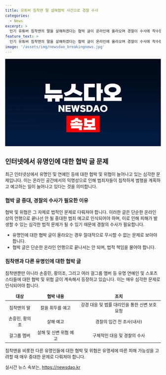 ```yaml
---
title: 유튜버 침착맨 딸 살해협박 사건으로 경찰 수사
categories:
  - News
excerpt: >
  인기 유튜버 침착맨의 딸을 살해하겠다는 협박 글이 온라인에 올라오며 경찰이 수사에 착수했습니다. 침착맨 측은 강경 대응을 밝히고, 법무법인을 통해 가족 보호를 요청했습니다. 유명인을 향한 협박 글은 계속해서 문제가 되고 있는 가운데, 경찰은 해당 게시물의 게시자에 대한 수사에 착수했습니다. 요즘에는 유명인들을 향한 협박 글이 계속해서 등장하고 있는 상황입니다.
feature_text: >
  인기 유튜버 침착맨의 딸을 살해하겠다는 협박 글이 온라인에 올라오며 경찰이 수사에 착수했습니다. 침착맨 측은 강경 대응을 밝히고, 법무법인을 통해 가족 보호를 요청했습니다. 유명인을 향한 협박 글은 계속해서 문제가 되고 있는 가운데, 경찰은 해당 게시물의 게시자에 대한 수사에 착수했습니다. 요즘에는 유명인들을 향한 협박 글이 계속해서 등장하고 있는 상황입니다.
image: '/assets/img/newsdao_breakingnews.jpg'
---
```


<p><img src="/assets/img/newsdao_breakingnews.jpg" alt="koreaapp 속보" /></p>

<h2 data-ke-size="size26">인터넷에서 유명인에 대한 협박 글 문제</h2>

<p data-ke-size="size16">최근 인터넷상에서 유명인 및 연예인 등에 대한 협박 및 위협이 늘어나고 있는 심각한 문제입니다. 이는 온라인 공간에서의 익명성으로 인해 범죄자들이 침착하게 범행을 계획하고 예고하는 일이 늘어나고 있다는 것을 의미합니다.</p>

<h3>협박 글 증대, 경찰의 수사가 필요한 이유</h3>

<p data-ke-size="size16">협박 및 위협은 그 자체로 법적인 문제로 다뤄져야 합니다. 이러한 글은 단순한 온라인 상의 언행으로 끝나선 안 될 중대한 범죄 예고로 인식되어야 하며, 이로 인해 피해가 발생할 수 있는 심각한 법적 문제가 될 수 있기 때문에 경찰의 수사가 필요합니다.</p>

<ul>
<li>유명인에 대한 협박 글이 올라오는 경우 절대적으로 무시할 수 없는 문제로 보아야 합니다.</li>
<li>협박 글은 단순한 온라인 언행으로 끝나서는 안 되며, 법적 책임을 물어야 합니다.</li>
</ul>

<h3>침착맨과 다른 유명인에 대한 협박 글</h3>

<p data-ke-size="size16">침착맨뿐만 아니라 손흥민, 황의조, 그리고 여러 걸그룹 멤버 등 유명 연예인 및 스포츠 스타들에 대한 협박 및 위협 글이 계속해서 등장하고 있습니다. 이는 매우 심각한 문제로 인식되어야 합니다.</p>

<table>
<thead>
<tr>
<td style="text-align: center; height: 17px;"><b>대상</b></td>
<td style="text-align: center; height: 17px;"><b>협박 내용</b></td>
<td style="text-align: center; height: 17px;"><b>조치</b></td>
</tr>
</thead>
<tbody>
<tr>
<td style="text-align: center; height: 17px;">침착맨의 딸</td>
<td style="text-align: center; height: 17px;">칼을 휘두를 예고</td>
<td style="text-align: center; height: 17px;">강경 대응 및 법률 대리인을 통한 신변 보호 요청</td>
</tr>
<tr>
<td style="text-align: center; height: 17px;">손흥민, 황의조</td>
<td style="text-align: center; height: 17px;">살해 예고</td>
<td style="text-align: center; height: 17px;">경찰의 입건 전 조사(내사)</td>
</tr>
<tr>
<td style="text-align: center; height: 17px;">걸그룹 멤버</td>
<td style="text-align: center; height: 17px;">살해 및 신변 위협 예고</td>
<td style="text-align: center; height: 17px;">구체적인 대응 및 경찰의 수사</td>
</tr>
</tbody>
</table>

<p data-ke-size="size16">침착맨을 비롯한 다른 유명인들에 대한 협박 및 위협은 유명세에 따른 피해 가능성을 고려할 때 매우 중대한 문제로 다뤄져야 합니다.</p>
실시간 뉴스 속보는, <a href="https://newsdao.kr" rel="dofollow">https://newsdao.kr</a>


